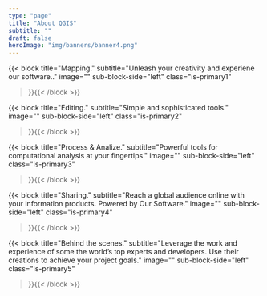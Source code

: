 ```yaml
---
type: "page"
title: "About QGIS"
subtitle: ""
draft: false
heroImage: "img/banners/banner4.png"
---
```


{{< block
    title="Mapping."
    subtitle="Unleash your creativity and experiene our software.."
    image=""
    sub-block-side="left"
    class="is-primary1"    
>}}{{< /block >}}

{{< block
    title="Editing."
    subtitle="Simple and sophisticated tools."
    image=""
    sub-block-side="left"
    class="is-primary2"    
>}}{{< /block >}}

{{< block
    title="Process & Analize."
    subtitle="Powerful tools for computational analysis at your fingertips."
    image=""
    sub-block-side="left"
    class="is-primary3"    
>}}{{< /block >}}

{{< block
    title="Sharing."
    subtitle="Reach a global audience online with your information products. Powered by Our Software."
    image=""
    sub-block-side="left"
    class="is-primary4"    
>}}{{< /block >}}

{{< block
    title="Behind the scenes."
    subtitle="Leverage the work and experience of some the world’s top experts and developers. Use their creations to achieve your project goals."
    image=""
    sub-block-side="left"
    class="is-primary5"   
>}}{{< /block >}}

